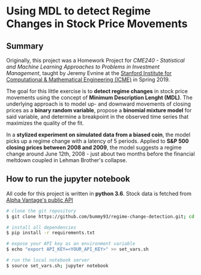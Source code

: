 # Using MDL to detect Regime Changes in Stock Price Movements

## Summary
Originally, this project was a Homework Project for _CME240 - Statistical and Machine Learning Approaches to Problems in Investment Management_, taught by Jeremy Evnine at the [Stanford Institute for Computational & Mathematical Engineering (ICME)](https://icme.stanford.edu/) in Spring 2019. 

The goal for this little exercise is to **detect regime changes** in stock price movements using the concept of **Minimum Description Lenght (MDL)**. The underlying approach is to model up- and downward movements of closing prices as a **binary random variable**, propose a **binomial mixture model** for said variable, and determine a breakpoint in the observed time series that maximizes the quality of the fit. 

In a **stylized experiment on simulated data from a biased coin**, the model picks up a regime change with a latency of 5 periods. Applied to **S&P 500 closing prices between 2008 and 2009**, the model suggests a regime change around June 12th, 2008 - just about two months before the financial meltdown coupled in Lehman Brother's collapse.

## How to run the jupyter notebook
All code for this project is written in **python 3.6**. Stock data is fetched from [Alpha Vantage's public API](https://www.alphavantage.co/)

```bash
# clone the git repository
$ git clone https://github.com/bummy93/regime-change-detection.git; cd regime-change-detection

# install all dependencies
$ pip install -r requirements.txt

# expose your API key as an environment variable
$ echo "export API_KEY=<YOUR_API_KEY>" >> set_vars.sh

# run the local notebook server
$ source set_vars.sh; jupyter notebook 
```
